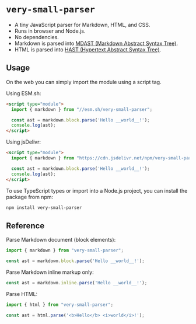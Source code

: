 # `very-small-parser`

- A tiny JavaScript parser for Markdown, HTML, and CSS.
- Runs in browser and Node.js.
- No dependencies.
- Markdown is parsed into [MDAST (Markdown Abstract Syntax Tree)](https://github.com/syntax-tree/mdast).
- HTML is parsed into [HAST (Hypertext Abstract Syntax Tree)](https://github.com/syntax-tree/hast).


## Usage

On the web you can simply import the module using a script tag.

Using ESM.sh:

```html
<script type="module">
  import { markdown } from "//esm.sh/very-small-parser";

  const ast = markdown.block.parse('Hello __world__!');
  console.log(ast);
</script>
```

Using jsDelivr:

```html
<script type="module">
  import { markdown } from "https://cdn.jsdelivr.net/npm/very-small-parser/dist/module.js";

  const ast = markdown.block.parse('Hello __world__!');
  console.log(ast);
</script>
```

To use TypeScript types or import into a Node.js project, you can install the package from npm:

```sh
npm install very-small-parser
```


## Reference

Parse Markdown document (block elements):

```js
import { markdown } from "very-small-parser";

const ast = markdown.block.parse('Hello __world__!');
```

Parse Markdown inline markup only:

```js
const ast = markdown.inline.parse('Hello __world__!');
```

Parse HTML:

```js
import { html } from "very-small-parser";

const ast = html.parse('<b>Hello</b> <i>world</i>!');
```
